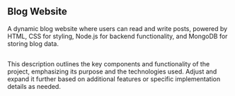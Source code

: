 ## Blog Website

A dynamic blog website where users can read and write posts, powered by HTML, CSS for styling, Node.js for backend functionality, and MongoDB for storing blog data.

##
This description outlines the key components and functionality of the project, emphasizing its purpose and the technologies used. Adjust and expand it further based on additional features or specific implementation details as needed.
